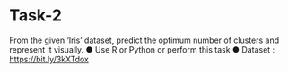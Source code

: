 # Task-2
From the given ‘Iris’ dataset, predict the optimum number of clusters and represent it visually. ● Use R or Python or perform this task ● Dataset : https://bit.ly/3kXTdox
